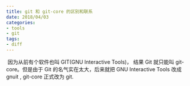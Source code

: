 ```yaml
---
title: git 和 git-core 的区别和联系
date: 2018/04/03
categories:
- tools
- git
tags:
- diff
---
```


​        因为从前有个软件也叫 GIT(GNU Interactive Tools)， 结果 Git 就只能叫 git-core。但是由于 Git 的名气实在太大，后来就把 GNU Interactive Tools 改成  gnuit , git-core 正式改为 git.